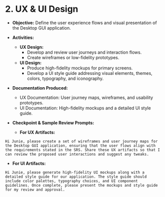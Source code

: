 # 2. UX & UI Design

- **Objective:**
  Define the user experience flows and visual presentation of the Desktop GUI application.

- **Activities:**
  - **UX Design:**
    - Develop and review user journeys and interaction flows.
    - Create wireframes or low-fidelity prototypes.
  - **UI Design:**
    - Produce high-fidelity mockups for primary screens.
    - Develop a UI style guide addressing visual elements, themes, colors, typography, and iconography.

- **Documentation Produced:**
  - UX Documentation: User journey maps, wireframes, and usability prototypes.
  - UI Documentation: High-fidelity mockups and a detailed UI style guide.

- **Checkpoint & Sample Review Prompts:**
  - **For UX Artifacts:**
```
Hi Junie, please create a set of wireframes and user journey maps for the Desktop GUI application, ensuring that the user flows align with the requirements stated in the SRS. Share these UX artifacts so that I can review the proposed user interactions and suggest any tweaks.
```

  - **For UI Artifacts:**
```
Hi Junie, please generate high-fidelity UI mockups along with a detailed style guide for our application. The style guide should include color palettes, typography choices, and UI component guidelines. Once complete, please present the mockups and style guide for my review and approval.
```
